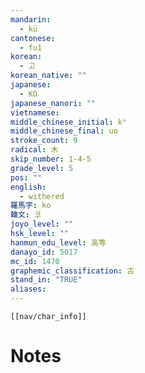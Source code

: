 ```yaml
---
mandarin:
  - kū
cantonese:
  - fu1
korean:
  - 고
korean_native: ""
japanese:
  - KO
japanese_nanori: ""
vietnamese:
middle_chinese_initial: kʰ
middle_chinese_final: uo
stroke_count: 9
radical: 木
skip_number: 1-4-5
grade_level: 5
pos: ""
english:
  - withered
羅馬字: ko
韓文: 코
joyo_level: ""
hsk_level: ""
hanmun_edu_level: 高等
danayo_id: 5017
mc_id: 1470
graphemic_classification: 古
stand_in: "TRUE"
aliases:
---
```

```meta-bind-embed
[[nav/char_info]]
```

# Notes
